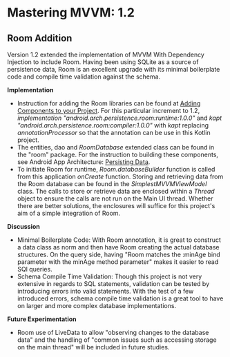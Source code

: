 # Mastering MVVM: 1.2 
## Room Addition

Version 1.2 extended the implementation of MVVM With Dependency Injection to include Room. Having been using SQLite as a source of persistence data, Room is an excellent upgrade with its minimal boilerplate code and compile time validation against the schema. 

**Implementation**
+ Instruction for adding the Room libraries can be found at [Adding Components to your Project](https://developer.android.com/topic/libraries/architecture/adding-components.html). For this particular increment to 1.2, *implementation "android.arch.persistence.room:runtime:1.0.0"* and *kapt "android.arch.persistence.room:compiler:1.0.0"* with *kapt* replacing *annotationProcessor* so that the annotation can be use in this Kotlin project. 
+ The entities, dao and *RoomDatabase* extended class can be found in the "room" package. For the instruction to building these components, see Android App Architecture: [Persisting Data](https://developer.android.com/topic/libraries/architecture/guide.html#Persisting_data). 
+ To initiate Room for runtime, *Room.databaseBuilder* function is called from this application *onCreate* function. Storing and retrieving data from the Room database can be found in the *SimplestMVVMViewModel* class. The calls to store or retrieve data are enclosed within a *Thread* object to ensure the calls are not run on the Main UI thread. Whether there are better solutions, the enclosures will suffice for this project's aim of a simple integration of Room.  


**Discussion**
+ Minimal Boilerplate Code: With Room annotation, it is great to construct a data class as norm and then have Room creating the actual database structures. On the query side, having "Room matches the :minAge bind parameter with the minAge method parameter" makes it easier to read SQl queries. 
+ Schema Compile Time Validation: Though this project is not very extensive in regards to SQL statements, validation can be tested by introducing errors into valid statements. With the test of a few introduced errors, schema compile time validation is a great tool to have on larger and more complex database implementations. 

**Future Experimentation**
+ Room use of LiveData to allow "observing changes to the database data" and the handling of "common issues such as accessing storage on the main thread" will be included in future studies. 


